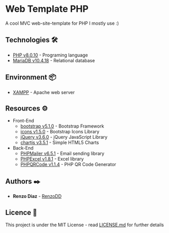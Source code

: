 # Web Template PHP

A cool MVC web-site-template for PHP I mostly use :)

## Technologies 🛠️

* [PHP v8.0.10](https://www.php.net/docs.php) - Programing language
* [MariaDB v10.4.18](https://dev.mysql.com/doc/) - Relational database

## Environment 📦

* [XAMPP](https://www.apachefriends.org/es/index.html) - Apache web server

## Resources ⚙️
* Front-End
    * [bootstrap v5.1.0](https://github.com/twbs/bootstrap) - Bootstrap Framework
    * [icons v1.5.0](https://github.com/JoshuaWise/better-sqlite3) - Bootstrap Icons Library
    * [jQuery v3.6.0](https://github.com/jquery/jquery) - jQuery JavaScript Library
    * [chartjs v3.5.1](https://github.com/chartjs/Chart.js) - Simple HTML5 Charts
* Back-End
    * [PHPMailer v6.5.1](https://github.com/PHPMailer/PHPMailer) - Email sending library
    * [PHPExcel v1.8.1](https://github.com/PHPOffice/PHPExcel) - Excel library
    * [PHPQRCode v1.1.4](http://phpqrcode.sourceforge.net/) - PHP QR Code Generator

## Authors ✒️

* **Renzo Diaz** - [RenzoDD](https://github.com/RenzoDD)

## Licence 📄

This project is under the MIT License - read [LICENSE.md](LICENSE.md) for further details
